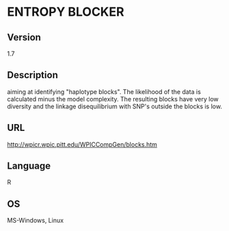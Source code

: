 # ENTROPY BLOCKER

## Version
1.7

## Description
aiming at identifying "haplotype blocks". The likelihood of the data is calculated minus the model complexity. The resulting blocks have very low diversity and the linkage disequilibrium with SNP's outside the blocks is low.

## URL
http://wpicr.wpic.pitt.edu/WPICCompGen/blocks.htm

## Language
R

## OS
MS-Windows, Linux